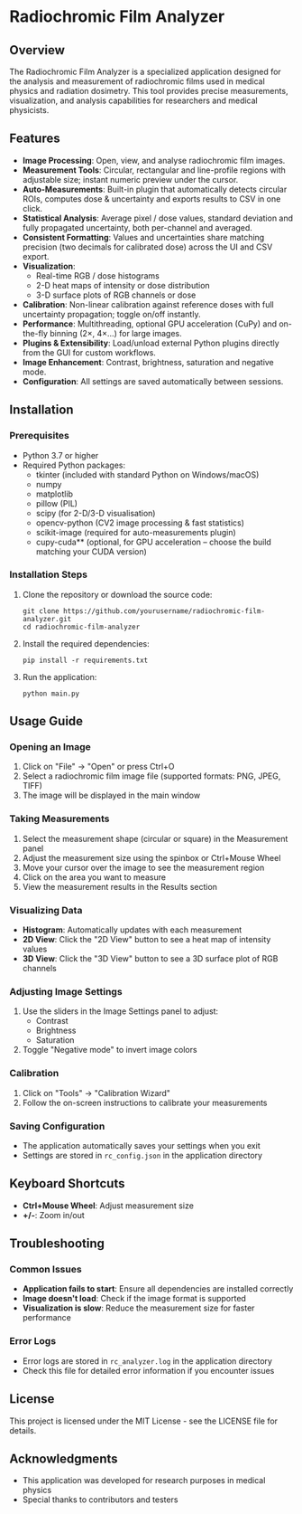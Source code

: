 # Radiochromic Film Analyzer

## Overview

The Radiochromic Film Analyzer is a specialized application designed for the analysis and measurement of radiochromic films used in medical physics and radiation dosimetry. This tool provides precise measurements, visualization, and analysis capabilities for researchers and medical physicists.

## Features

- **Image Processing**: Open, view, and analyse radiochromic film images.
- **Measurement Tools**: Circular, rectangular and line-profile regions with adjustable size; instant numeric preview under the cursor.
- **Auto-Measurements**: Built-in plugin that automatically detects circular ROIs, computes dose & uncertainty and exports results to CSV in one click.
- **Statistical Analysis**: Average pixel / dose values, standard deviation and fully propagated uncertainty, both per-channel and averaged.
- **Consistent Formatting**: Values and uncertainties share matching precision (two decimals for calibrated dose) across the UI and CSV export.
- **Visualization**:
  - Real-time RGB / dose histograms
  - 2-D heat maps of intensity or dose distribution
  - 3-D surface plots of RGB channels or dose
- **Calibration**: Non-linear calibration against reference doses with full uncertainty propagation; toggle on/off instantly.
- **Performance**: Multithreading, optional GPU acceleration (CuPy) and on-the-fly binning (2×, 4×…) for large images.
- **Plugins & Extensibility**: Load/unload external Python plugins directly from the GUI for custom workflows.
- **Image Enhancement**: Contrast, brightness, saturation and negative mode.
- **Configuration**: All settings are saved automatically between sessions.

## Installation

### Prerequisites

- Python 3.7 or higher
- Required Python packages:
  - tkinter (included with standard Python on Windows/macOS)
  - numpy
  - matplotlib
  - pillow (PIL)
  - scipy (for 2-D/3-D visualisation)
  - opencv-python (CV2 image processing & fast statistics)
  - scikit-image (required for auto-measurements plugin)
  - cupy-cuda** (optional, for GPU acceleration – choose the build matching your CUDA version)

### Installation Steps

1. Clone the repository or download the source code:
   ```
   git clone https://github.com/yourusername/radiochromic-film-analyzer.git
   cd radiochromic-film-analyzer
   ```

2. Install the required dependencies:
   ```
   pip install -r requirements.txt
   ```

3. Run the application:
   ```
   python main.py
   ```

## Usage Guide

### Opening an Image

1. Click on "File" → "Open" or press Ctrl+O
2. Select a radiochromic film image file (supported formats: PNG, JPEG, TIFF)
3. The image will be displayed in the main window

### Taking Measurements

1. Select the measurement shape (circular or square) in the Measurement panel
2. Adjust the measurement size using the spinbox or Ctrl+Mouse Wheel
3. Move your cursor over the image to see the measurement region
4. Click on the area you want to measure
5. View the measurement results in the Results section

### Visualizing Data

- **Histogram**: Automatically updates with each measurement
- **2D View**: Click the "2D View" button to see a heat map of intensity values
- **3D View**: Click the "3D View" button to see a 3D surface plot of RGB channels

### Adjusting Image Settings

1. Use the sliders in the Image Settings panel to adjust:
   - Contrast
   - Brightness
   - Saturation
2. Toggle "Negative mode" to invert image colors

### Calibration

1. Click on "Tools" → "Calibration Wizard"
2. Follow the on-screen instructions to calibrate your measurements

### Saving Configuration

- The application automatically saves your settings when you exit
- Settings are stored in `rc_config.json` in the application directory

## Keyboard Shortcuts

- **Ctrl+Mouse Wheel**: Adjust measurement size
- **+/-**: Zoom in/out

## Troubleshooting

### Common Issues

- **Application fails to start**: Ensure all dependencies are installed correctly
- **Image doesn't load**: Check if the image format is supported
- **Visualization is slow**: Reduce the measurement size for faster performance

### Error Logs

- Error logs are stored in `rc_analyzer.log` in the application directory
- Check this file for detailed error information if you encounter issues

## License

This project is licensed under the MIT License - see the LICENSE file for details.

## Acknowledgments

- This application was developed for research purposes in medical physics
- Special thanks to contributors and testers
